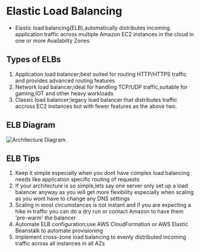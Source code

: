 # Elastic Load Balancing
- Elastic load balancing(ELB),automatically distributes incoming application traffic across multiple Amazon EC2 instances in the cloud in one or more Availabilty Zones 

## Types of ELBs
1. Application load balancer;best suited for routing HTTP/HTTPS traffic and provides advanced routing features
2. Network load balancer;ideal for handling TCP/UDP traffic,suitable for gaming,IOT and other heavy workloads
3. Classic load balancer;legacy load balancer that distributes traffic accross EC2 instances but with fewer features as the above two.


## ELB Diagram


![Architecture Diagram](https://miro.medium.com/v2/resize:fit:720/format:webp/1*vUG06AzpKmeEr7fyMZddsw.png).




## ELB Tips
1. Keep it simple especially when you dont have complex load balancing needs like application specific routing of requests
2. If your architecture is so simple,lets say one server only set up a load balancer anyway as you will get more flexibility especially when scaling as you wont have to change any DNS settings 
3. Scaling in most circumstances is not instant and if you are expecting a hike in traffic you can do a dry run or contact Amazon to have them 'pre-warm' the balancer
4. Automate ELB configuration;use AWS CloudFormation or AWS Elastic Beanstalk to automate provisioning
5. Implement cross-zone load balancing to evenly distributed incoming traffic across all instances in all AZs